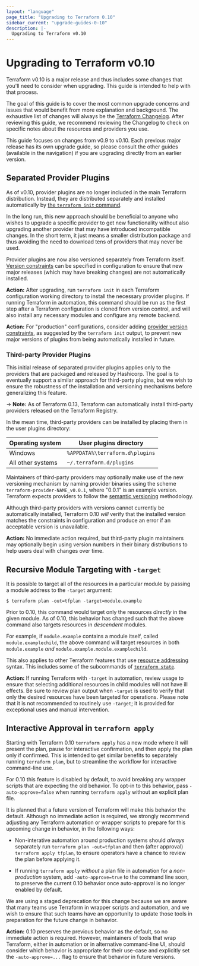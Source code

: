 ```yaml
---
layout: "language"
page_title: "Upgrading to Terraform 0.10"
sidebar_current: "upgrade-guides-0-10"
description: |-
  Upgrading to Terraform v0.10
---
```


# Upgrading to Terraform v0.10

Terraform v0.10 is a major release and thus includes some changes that
you'll need to consider when upgrading. This guide is intended to help with
that process.

The goal of this guide is to cover the most common upgrade concerns and
issues that would benefit from more explanation and background. The exhaustive
list of changes will always be the
[Terraform Changelog](https://github.com/hashicorp/terraform/blob/master/CHANGELOG.md).
After reviewing this guide, we recommend reviewing the Changelog to check on
specific notes about the resources and providers you use.

This guide focuses on changes from v0.9 to v0.10. Each previous major release
has its own upgrade guide, so please consult the other guides (available
in the navigation) if you are upgrading directly from an earlier version.

## Separated Provider Plugins

As of v0.10, provider plugins are no longer included in the main Terraform
distribution. Instead, they are distributed separately and installed
automatically by
[the `terraform init` command](/docs/commands/init.html).

In the long run, this new approach should be beneficial to anyone who wishes
to upgrade a specific provider to get new functionality without also
upgrading another provider that may have introduced incompatible changes.
In the short term, it just means a smaller distribution package and thus
avoiding the need to download tens of providers that may never be used.

Provider plugins are now also versioned separately from Terraform itself.
[Version constraints](/docs/language/providers/configuration.html#provider-versions)
can be specified in configuration to ensure that new major releases
(which may have breaking changes) are not automatically installed.

**Action:** After upgrading, run `terraform init` in each Terraform
configuration working directory to install the necessary provider plugins.
If running Terraform in automation, this command should be run as the first
step after a Terraform configuration is cloned from version control, and
will also install any necessary modules and configure any remote backend.

**Action:** For "production" configurations, consider adding
[provider version constraints](/docs/language/providers/configuration.html#provider-versions),
as suggested by the `terraform init` output, to prevent new major versions
of plugins from being automatically installed in future.

### Third-party Provider Plugins

This initial release of separated provider plugins applies only to the
providers that are packaged and released by Hashicorp. The goal is to
eventually support a similar approach for third-party plugins, but we wish
to ensure the robustness of the installation and versioning mechanisms before
generalizing this feature.

-> **Note:** As of Terraform 0.13, Terraform can automatically install
third-party providers released on the Terraform Registry.

In the mean time, third-party providers can be installed by placing them in the
user plugins directory:

Operating system  | User plugins directory
------------------|-----------------------
Windows           | `%APPDATA%\terraform.d\plugins`
All other systems | `~/.terraform.d/plugins`

Maintainers of third-party providers may optionally
make use of the new versioning mechanism by naming provider binaries
using the scheme `terraform-provider-NAME_v0.0.1`, where "0.0.1" is an
example version. Terraform expects providers to follow the
[semantic versioning](http://semver.org/) methodology.

Although third-party providers with versions cannot currently be automatically
installed, Terraform 0.10 _will_ verify that the installed version matches the
constraints in configuration and produce an error if an acceptable version
is unavailable.

**Action:** No immediate action required, but third-party plugin maintainers
may optionally begin using version numbers in their binary distributions to
help users deal with changes over time.

## Recursive Module Targeting with `-target`

It is possible to target all of the resources in a particular module by passing
a module address to the `-target` argument:

```
$ terraform plan -out=tfplan -target=module.example
```

Prior to 0.10, this command would target only the resources _directly_ in
the given module. As of 0.10, this behavior has changed such that the above
command also targets resources in _descendent_ modules.

For example, if `module.example` contains a module itself, called
`module.examplechild`, the above command will target resources in both
`module.example` _and_ `module.example.module.examplechild`.

This also applies to other Terraform features that use
[resource addressing](/docs/internals/resource-addressing.html) syntax.
This includes some of the subcommands of
[`terraform state`](/docs/commands/state/index.html).

**Action:** If running Terraform with `-target` in automation, review usage
to ensure that selecting additional resources in child modules will not have
ill effects. Be sure to review plan output when `-target` is used to verify
that only the desired resources have been targeted for operations. Please
note that it is not recommended to routinely use `-target`; it is provided for
exceptional uses and manual intervention.

## Interactive Approval in `terraform apply`

Starting with Terraform 0.10 `terraform apply` has a new mode where it will
present the plan, pause for interactive confirmation, and then apply the
plan only if confirmed. This is intended to get similar benefits to separately
running `terraform plan`, but to streamline the workflow for interactive
command-line use.

For 0.10 this feature is disabled by default, to avoid breaking any wrapper
scripts that are expecting the old behavior. To opt-in to this behavior,
pass `-auto-approve=false` when running `terraform apply` without an explicit
plan file.

It is planned that a future version of Terraform will make this behavior the
default. Although no immediate action is required, we strongly recommend
adjusting any Terraform automation or wrapper scripts to prepare for this
upcoming change in behavior, in the following ways:

* Non-interative automation around production systems should _always_
  separately run `terraform plan -out=tfplan` and then (after approval)
  `terraform apply tfplan`, to ensure operators have a chance to review
  the plan before applying it.

* If running `terraform apply` _without_ a plan file in automation for
  a _non-production_ system, add `-auto-approve=true` to the command line
  soon, to preserve the current 0.10 behavior once auto-approval is no longer
  enabled by default.

We are using a staged deprecation for this change because we are aware that
many teams use Terraform in wrapper scripts and automation, and we wish to
ensure that such teams have an opportunity to update those tools in preparation
for the future change in behavior.

**Action:** 0.10 preserves the previous behavior as the default, so no
immediate action is required. However, maintainers of tools that wrap
Terraform, either in automation or in alternative command-line UI, should
consider which behavior is appropriate for their use-case and explicitly
set the `-auto-approve=...` flag to ensure that behavior in future versions.
